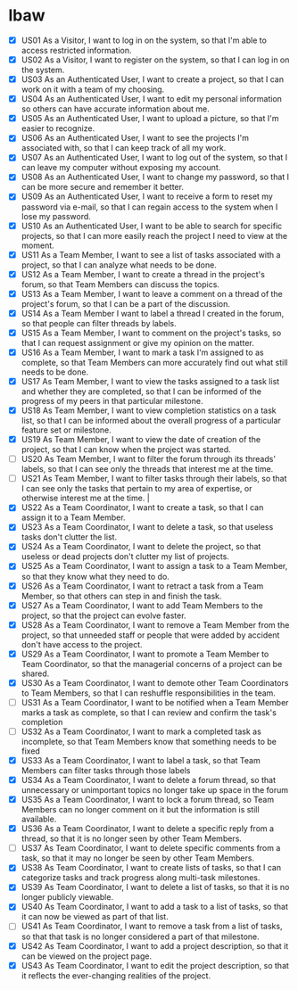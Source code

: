 # lbaw
- [x] US01         As a Visitor, I want to log in on the system, so that I'm able to access restricted information.                                                                                      
- [x] US02         As a Visitor, I want to register on the system, so that I can log in on the system.                                                                                                   
- [x] US03         As an Authenticated User, I want to create a project, so that I can work on it with a team of my choosing.                                                                            
- [x] US04         As an Authenticated User, I want to edit my personal information so others can have accurate information about me.
- [x] US05         As an Authenticated User, I want to upload a picture, so that I'm easier to recognize.                                                                                                
- [x] US06         As an Authenticated User, I want to see the projects I'm associated with, so that I can keep track of all my work.                                                                    
- [x] US07         As an Authenticated User, I want to log out of the system, so that I can leave my computer without exposing my account.                                                                
- [x] US08         As an Authenticated User, I want to change my password, so that I can be more secure and remember it better.                                                                        
- [x] US09         As an Authenticated User, I want to receive a form to reset my password via e-mail, so that I can regain access to the system when I lose my password.                     
- [x] US10	       As an Authenticated User, I want to be able to search for specific projects, so that I can more easily reach the project I need to view at the moment.
- [x] US11         As a Team Member, I want to see a list of tasks associated with a project, so that I can analyze what needs to be done.                                                               
- [x] US12         As a Team Member, I want to create a thread in the project's forum, so that Team Members can discuss the topics.                                                                      
- [x] US13         As a Team Member, I want to leave a comment on a thread of the project's forum, so that I can be a part of the discussion.                                                            
- [x] US14         As a Team Member I want to label a thread I created in the forum, so that people can filter threads by labels.                                                                        
- [x] US15         As a Team Member, I want to comment on the project's tasks, so that I can request assignment or give my opinion on the matter.                                                        
- [x] US16         As a Team Member, I want to mark a task I'm assigned to as complete, so that Team Members can more accurately find out what still needs to be done.                                   
- [x] US17         As Team Member, I want to view the tasks assigned to a task list and whether they are completed, so that I can be informed of the progress of my peers in that particular milestone.  
- [x] US18         As Team Member, I want to view completion statistics on a task list, so that I can be informed about the overall progress of a particular feature set or milestone.                   
- [x] US19         As Team Member, I want to view the date of creation of the project, so that I can know when the project was started.                                                                  
- [ ] US20         As Team Member, I want to filter the forum through its threads' labels, so that I can see only the threads that interest me at the time. 						   
- [ ] US21         As Team Member, I want to filter tasks through their labels, so that I can see only the tasks that pertain to my area of expertise, or otherwise interest me at the time.             |                         
- [x] US22         As a Team Coordinator, I want to create a task, so that I can assign it to a Team Member.                                                                                             
- [x] US23         As a Team Coordinator, I want to delete a task, so that useless tasks don't clutter the list.                                                                                         
- [x] US24         As a Team Coordinator, I want to delete the project, so that useless or dead projects don't clutter my list of projects.                                                              
- [x] US25         As a Team Coordinator, I want to assign a task to a Team Member, so that they know what they need to do.                                                                              
- [x] US26         As a Team Coordinator, I want to retract a task from a Team Member, so that others can step in and finish the task.                                                                   
- [x] US27         As a Team Coordinator, I want to add Team Members to the project, so that the project can evolve faster.                                                                              
- [x] US28         As a Team Coordinator, I want to remove a Team Member from the project, so that unneeded staff or people that were added by accident don't have access to the project.                
- [x] US29         As a Team Coordinator, I want to promote a Team Member to Team Coordinator, so that the managerial concerns of a project can be shared.                                               
- [x] US30         As a Team Coordinator, I want to demote other Team Coordinators to Team Members, so that I can reshuffle responsibilities in the team.                                                
- [ ] US31         As a Team Coordinator, I want to be notified when a Team Member marks a task as complete, so that I can review and confirm the task's completion                                      
- [ ] US32         As a Team Coordinator, I want to mark a completed task as incomplete, so that Team Members know that something needs to be fixed                                                      
- [x] US33         As a Team Coordinator, I want to label a task, so that Team Members can filter tasks through those labels                                                                             
- [x] US34         As a Team Coordinator, I want to delete a forum thread, so that unnecessary or unimportant topics no longer take up space in the forum                                                
- [x] US35         As a Team Coordinator, I want to lock  a forum thread, so Team Members can no longer comment on it but the information is still available.                                            
- [x] US36         As a Team Coordinator, I want to delete a specific reply from a thread, so that it is no longer seen by other Team Members.                                                           
- [ ] US37         As Team Coordinator, I want to delete specific comments from a task, so that it may no longer be seen by other Team Members.                                                          
- [x] US38         As Team Coordinator, I want to create lists of tasks, so that I can categorize tasks and track progress along multi-task milestones.                                                  
- [x] US39         As Team Coordinator, I want to delete a list of tasks, so that it is no longer publicly viewable.                                                                                     
- [x] US40         As Team Coordinator, I want to add a task to a list of tasks, so that it can now be viewed as part of that list.                                                                      
- [ ] US41         As Team Coordinator, I want to remove a task from a list of tasks, so that that task is no longer considered a part of that milestone.                                                
- [x] US42         As Team Coordinator, I want to add a project description, so that it can be viewed on the project page.                                                                               
- [x] US43         As Team Coordinator, I want to edit the project description, so that it reflects the ever-changing realities of the project.                                                          
